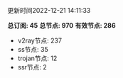 更新时间2022-12-21 14:11:33

**总订阅: 45**
**总节点: 970**
**有效节点: 286**
- v2ray节点: 237
- ss节点: 35
- trojan节点: 12
- ssr节点: 2
